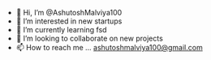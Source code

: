 - 👋 Hi, I’m @AshutoshMalviya100
- 👀 I’m interested in new startups
- 🌱 I’m currently learning fsd
- 💞️ I’m looking to collaborate on new projects
- 📫 How to reach me ...
ashutoshmalviya100@gmail.com
<!---
AshutoshMalviya100/AshutoshMalviya100 is a ✨ special ✨ repository because its `README.md` (this file) appears on your GitHub profile.
You can click the Preview link to take a look at your changes.
--->
